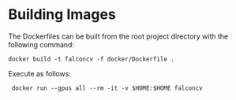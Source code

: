# Building Images

The Dockerfiles can be built from the root project directory with the following command:

```shell script
docker build -t falconcv -f docker/Dockerfile .
```

Execute as follows:

```shell script
 docker run --gpus all --rm -it -v $HOME:$HOME falconcv
```